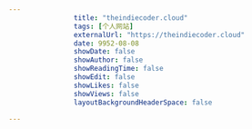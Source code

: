 ---
                title: "theindiecoder.cloud"
                tags: [个人网站]
                externalUrl: "https://theindiecoder.cloud"
                date: 9952-08-08
                showDate: false
                showAuthor: false
                showReadingTime: false
                showEdit: false
                showLikes: false
                showViews: false
                layoutBackgroundHeaderSpace: false
                ---

